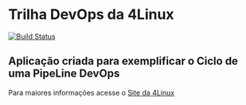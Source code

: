 # Trilha DevOps da 4Linux

<!-- Altere a Flag abaixo com sua URL do Travis -->
[![Build Status](https://travis-ci.org/felipe-lago/DevOpsLab-HelloWorld.svg?branch=master)](https://travis-ci.org/felipe-lago/DevOpsLab-HelloWorld)

## Aplicação criada para exemplificar o Ciclo de uma PipeLine DevOps


Para maiores informações acesse o [Site da 4Linux](https://www.4linux.com.br/cursos/devops)
